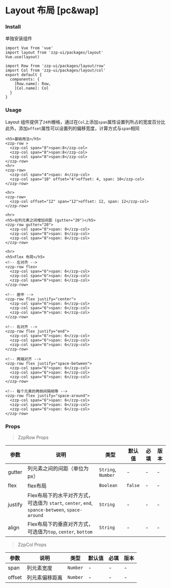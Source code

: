 # Layout 布局 [pc&wap]



### Install

单独安装组件
```vue
import Vue from 'vue'
import layout from 'zzp-ui/packages/layout'
Vue.use(layout)
```
```vue
import Row from 'zzp-ui/packages/layout/row'
import Col from 'zzp-ui/packages/layout/col'
export default {
  components: {
    [Row.name]: Row,
    [Col.name]: Col
  }
}
```

### Usage
Layout 组件提供了`24列`栅格，通过在`Col`上添加`span`属性设置列所占的宽度百分比
此外，添加`offset`属性可以设置列的偏移宽度，计算方式与`span`相同
```vue
<h5>基础用法</h5>
<zzp-row >
  <zzp-col span="8">span:8</zzp-col>
  <zzp-col span="8">span:8</zzp-col>
  <zzp-col span="8">span:8</zzp-col>
</zzp-row>
<hr>
<zzp-row>
  <zzp-col span="4">span: 4</zzp-col>
  <zzp-col span="10" offset="4">offset: 4, span: 10</zzp-col>
</zzp-row>

<hr>
<zzp-row>
  <zzp-col offset="12" span="12">offset: 12, span: 12</zzp-col>
</zzp-row>

<hr>
<h5>在列元素之间增加间距 (gutter="20")</h5>
<zzp-row gutter="20">
  <zzp-col span="8">span: 8</zzp-col>
  <zzp-col span="8">span: 8</zzp-col>
  <zzp-col span="8">span: 8</zzp-col>
</zzp-row>

<hr>
<h5>Flex 布局</h5>
<!-- 左对齐 -->
<zzp-row flex>
  <zzp-col span="6">span: 6</zzp-col>
  <zzp-col span="6">span: 6</zzp-col>
  <zzp-col span="6">span: 6</zzp-col>
</zzp-row>

<!-- 居中 -->
<zzp-row flex justify="center">
  <zzp-col span="6">span: 6</zzp-col>
  <zzp-col span="6">span: 6</zzp-col>
  <zzp-col span="6">span: 6</zzp-col>
</zzp-row>

<!-- 右对齐 -->
<zzp-row flex justify="end">
  <zzp-col span="6">span: 6</zzp-col>
  <zzp-col span="6">span: 6</zzp-col>
  <zzp-col span="6">span: 6</zzp-col>
</zzp-row>

<!-- 两端对齐 -->
<zzp-row flex justify="space-between">
  <zzp-col span="6">span: 6</zzp-col>
  <zzp-col span="6">span: 6</zzp-col>
  <zzp-col span="6">span: 6</zzp-col>
</zzp-row>

<!-- 每个元素的两侧间隔相等 -->
<zzp-row flex justify="space-around">
  <zzp-col span="6">span: 6</zzp-col>
  <zzp-col span="6">span: 6</zzp-col>
  <zzp-col span="6">span: 6</zzp-col>
</zzp-row>
```

### Props

> ZzpRow Props

| 参数 | 说明 | 类型 | 默认值 | 必填 | 版本 |
| ---- | ---- | ---- | ---- | ---- | ---- |
| gutter | 列元素之间的间距（单位为px） | `String`, `Number` | - | - | - |
| flex | flex布局 | `Boolean` | `false` | - | - |
| justify | Flex布局下的水平对齐方式，可选值为 `start`, `center`, `end`, `spance-between`, `space-around` | `String` | - | - | - |
| align | Flex布局下的垂直对齐方式，可选值为`top`, `center`, `bottom` | `String` | - | - | - |

> ZzpCol Props

| 参数 | 说明 | 类型 | 默认值 | 必填 | 版本 |
| ---- | ---- | ---- | ---- | ---- | ---- |
| span | 列元素宽度 | `Number` | - | - | - |
| offset | 列元素偏移距离 | `Number` | - | - | - |



